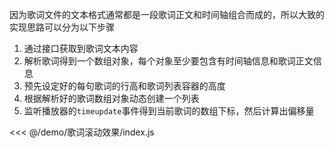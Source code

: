 因为歌词文件的文本格式通常都是一段歌词正文和时间轴组合而成的，所以大致的实现思路可以分为以下步骤

1. 通过接口获取到歌词文本内容
2. 解析歌词得到一个数组对象，每个对象至少要包含有时间轴信息和歌词正文信息
3. 预先设定好的每句歌词的行高和歌词列表容器的高度
4. 根据解析好的歌词数组对象动态创建一个列表
5. 监听播放器的`timeupdate`事件得到当前歌词的数组下标，然后计算出偏移量

<<< @/demo/歌词滚动效果/index.js
